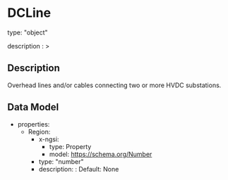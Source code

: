 # DCLine
type: "object"
description : >
## Description
Overhead lines and/or cables connecting two or more HVDC substations.

## Data Model
  - properties:
    - Region:
      - x-ngsi:
        - type: Property
        - model: https://schema.org/Number
      - type: "number"
      - description: :  Default: None
